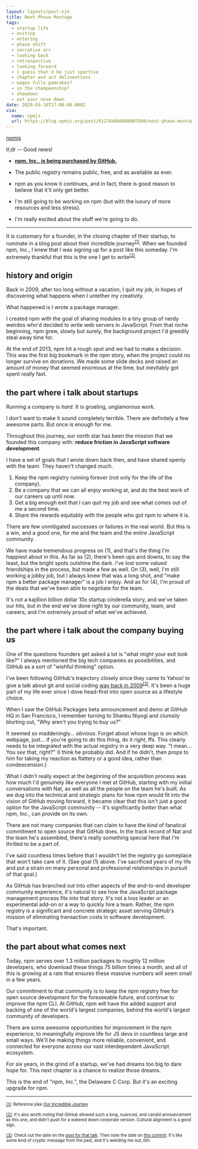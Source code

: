 ```yaml
---
layout: layouts/post.njk
title: Next Phase Montage
tags:
  - startup life
  - exiting
  - entering
  - phase shift
  - narrative arc
  - looking back
  - retrospective
  - looking forward
  - i guess that'd be just spective
  - chapter and act delineations
  - wagon fulla pamcakes?
  - in the champeenship?
  - showdown
  - put your nose down
date: 2020-03-16T17:00:00.000Z
via:
  name: npmjs
  url: https://blog.npmjs.org/post/612764866888007680/next-phase-montage
---
```


[npmjs](https://blog.npmjs.org/post/612764866888007680/next-phase-montage)

tl;dr -- Good news!

- [**npm, Inc., is being purchased by
  GitHub.**](https://github.blog/2020-03-16-npm-is-joining-github/)

- The public registry remains public, free, and as available as ever.

- npm as you know it continues, and in fact, there is good reason to
  believe that it'll only get better.

- I'm still going to be working on npm (but with the luxury of more
  resources and less stress).

- I'm really excited about the stuff we're going to do.

------

It is customary for a founder, in the closing chapter of their startup, to
ruminate in a blog post about their incredible journey<sup
style="font-size: 0.8em"><a href="#montagefn1"
id="montageref1">[1]</a></sup>.  When we founded npm, Inc., I knew that I
was signing up for a post like this someday.  I'm extremely thankful that
this is the one I get to write<sup style="font-size: 0.8em"><a
href="#montagefn2" id="montageref2">[2]</a></sup>.

## history and origin

Back in 2009, after too long without a vacation, I quit my job, in hopes of
discovering what happens when I untether my creativity.

What happened is I wrote a package manager.

I created npm with the goal of sharing modules in a tiny group of nerdy
weirdos who'd decided to write web servers in JavaScript.  From that niche
beginning, npm grew, slowly but surely, the background project I'd greedily
steal away time for.

At the end of 2013, npm hit a rough spot and we had to make a decision.
This was the first big bookmark in the npm story, when the project could no
longer survive on donations.  We made some slide decks and raised an amount
of money that seemed enormous at the time, but inevitably got spent
_really_ fast.

## the part where i talk about startups

Running a company is *hard*.  It is grueling, unglamorous work.

I don't want to make it sound completely terrible.  There are definitely a
few awesome parts.  But once is enough for me.

Throughout this journey, our north star has been the mission that we
founded this company with: **reduce friction in JavaScript software
development**.

I have a set of goals that I wrote down back then, and have shared openly
with the team.  They haven't changed much.

1. Keep the npm registry running forever (not only for the life of the
   company).
2. Be a company that we can all enjoy working at, and do the best work of
   our careers up until now.
3. Get a big enough exit that I can quit my job and see what comes out of
   me a second time.
4. Share the rewards equitably with the people who got npm to where it is.

There are few unmitigated successes or failures in the real world.  But
this is a win, and a good one, for me and the team and the entire
JavaScript community.

We have made tremendous progress on (1), and that's the thing I'm happiest
about in this.  As far as (2), there's been ups and downs, to say the
least, but the bright spots outshine the dark.  I've lost some valued
friendships in the process, but made a few as well.  On (3), well, I'm
still working a jobby job, but I always knew that was a long shot, and
"make npm a better package manager" is a job I enjoy.  And as for (4), I'm
proud of the deals that we've been able to negotiate for the team.

It's not a kajillion billion dollar 10x startup cinderella story, and we've
taken our hits, but in the end we've done right by our community, team, and
careers, and I'm extremely proud of what we've achieved.

## the part where i talk about the company buying us

One of the questions founders get asked a lot is "what might your exit look
like?"  I always mentioned the big tech companies as possibilities, and
GitHub as a sort of "wishful thinking" option.

I've been following GitHub's trajectory closely since they came to Yahoo!
to give a talk about git and social coding [way back in
2009](https://yuiblog.com/blog/2009/09/29/video-github/)<sup
style="font-size: 0.8em"><a href="#montagefn3"
id="montageref3">[3]</a></sup>.  It's been a huge part of my life ever
since I dove head-first into open source as a lifestyle choice.

When I saw the GitHub Packages beta announcement and demo at GitHub HQ in
San Francisco, I remember turning to Shanku Niyogi and clumsily blurting
out, "Why aren't you trying to buy us?"

It seemed so maddeningly... _obvious_.  Forget about whose logo is on which
webpage, just... if you're going to _do_ this thing, do it _right_, ffs.
This clearly needs to be integrated with the actual registry in a very deep
way.  "I mean... You _see_ that, right?"  (I think he probably did.  And if
he didn't, then props to him for taking my reaction as flattery or a good
idea, rather than condescension.)

What I didn't really expect at the beginning of the acquisition process was
how much I'd genuinely _like_ everyone I met at GitHub, starting with my
initial conversations with Nat, as well as all the people on the team he's
built.  As we dug into the technical and strategic plans for how npm would
fit into the vision of GitHub moving forward, it became clear that this
isn't just a good option for the JavaScript community -- it's significantly
_better_ than what npm, Inc., can provide on its own.

There are not many companies that can claim to have the kind of fanatical
commitment to open source that GitHub does.  In the track record of Nat and
the team he's assembled, there's really something special here that I'm
thrilled to be a part of.

I've said countless times before that I wouldn't let the registry go
someplace that won't take care of it.  (See goal (1) above.  I've
sacrificed years of my life and put a strain on many personal and
professional relationships in pursuit of that goal.)

As GitHub has branched out into other aspects of the end-to-end developer
community experience, it's natural to see how the JavaScript package
management process fits into that story.  It's not a loss leader or an
experimental add-on or a way to quickly hire a team.  Rather, the npm
registry is a significant and concrete strategic asset serving GitHub's
mission of eliminating transaction costs in software development.

That's important.

## the part about what comes next

Today, npm serves over 1.3 million packages to roughly 12 million
developers, who download these things 75 billion times a month, and all of
this is growing at a rate that ensures these massive numbers will seem
small in a few years.

Our commitment to that community is to keep the npm registry free for open
source development for the foreseeable future, and continue to improve the
npm CLI.  At GitHub, npm will have the added support and backing of one of
the world's largest companies, behind the world's largest community of
developers.

There are some awesome opportunities for improvement in the npm experience,
to meaningfully improve life for JS devs in countless large and small ways.
We'll be making things more reliable, convenient, and connected for
everyone across our vast interdependent JavaScript ecosystem.

For six years, in the grind of a startup, we've had dreams too big to dare
hope for.  This next chapter is a chance to realize those dreams.

This is the end of "npm, Inc.", the Delaware C Corp.  But it's an exciting
upgrade for npm.

------

<small id="montagefn1" style="font-size: 0.8em"><a
href="#montageref1">[1]</a>: Reference joke [Our Incredible
Journey](https://ourincrediblejourney.tumblr.com/)</small>

<small id="montagefn2" style="font-size: 0.8em"><a
href="#montageref2">[2]</a>: It's also worth noting that GitHub allowed
such a long, nuanced, and candid announcement as this one, and didn't push
for a watered down corporate version.  Cultural alignment is a good
sign.</small>

<small id="montagefn3" style="font-size: 0.8em"><a
href="#montageref3">[3]</a>: Check out the date on the [post for that
talk](https://yuiblog.com/blog/2009/09/29/video-github/).  Then note the
date on [this
commit](https://github.com/npm/cli/commit/4626dfa73b7847e9c42c1f799935f8242794d020).
It's like some kind of cryptic message from the past, and it's weirding me
out, tbh.</small>
